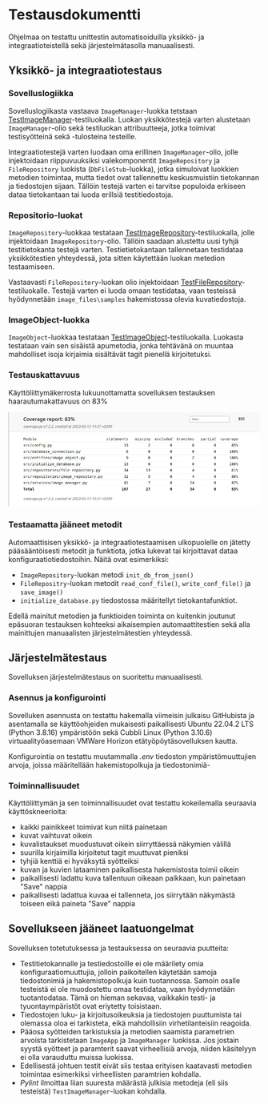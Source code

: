 # Testausdokumentti

Ohjelmaa on testattu unittestin automatisoiduilla yksikkö- ja integraatioteistellä sekä järjestelmätasolla manuaalisesti. 

## Yksikkö- ja integraatiotestaus

### Sovelluslogiikka

Sovelluslogiikasta vastaava `ImageManager`-luokka tetstaan [TestImageManager](../src/tests/test_image_manager.py)-testiluokalla. Luokan yksikkötestejä varten alustetaan `ImageManager`-olio sekä testiluokan attribuutteeja, jotka toimivat testisyötteinä sekä -tulosteina testeille.

Integraatiotestejä varten luodaan oma erillinen `ImageManager`-olio, jolle injektoidaan riippuvuuksiksi valekomponentit `ImageRepository` ja `FileRepository` luokista (`DbFileStub`-luokka), jotka simuloivat luokkien metodien toimintaa, mutta tiedot ovat tallennettu keskusmuistiin tietokannan ja tiedostojen sijaan. Tällöin testejä varten ei tarvitse populoida erkiseen dataa tietokantaan tai luoda erillsiä testitiedostoja.

### Repositorio-luokat

`ImageRepository`-luokkaa testataan [TestImageRepository](../src/tests/test_image_repository.py)-testiluokalla, jolle injektoidaan `ImageRepository`-olio. Tällöin saadaan alustettu uusi tyhjä testitietokanta testejä varten. Testietietokantaan tallennetaan testidataa yksikkötestien yhteydessä, jota sitten käytettään luokan metedion testaamiseen.

Vastaavasti `FileRepository`-luokan olio injektoidaan [TestFileRepository](../src/tests/test_file_repository.py)-testiluokalle. Testejä varten ei luoda omaan testidataa, vaan testeissä hyödynnetään `image_files\samples` hakemistossa olevia kuvatiedostoja.

### ImageObject-luokka

`ImageObject`-luokkaa testataan [TestImageObject](../src/tests/test_image_object.py)-testiluokalla. Luokasta testataan vain sen sisäistä apumetodia, jonka tehtävänä on muuntaa mahdolliset isoja kirjaimia sisältävät tagit pienellä kirjoitetuksi. 

### Testauskattavuus

Käyttöliittymäkerrosta lukuunottamatta sovelluksen testauksen haarautumakattavuus on 83%

![](./kuvat/testausraportti.png)

### Testaamatta jääneet metodit

Automaattisisen yksikkö- ja integraatiotestaamisen ulkopuolelle on jätetty pääsääntöisesti metodit ja funktiota, jotka lukevat tai kirjoittavat dataa konfiguraatiotiedostoihin. Näitä ovat esimerkiksi:
- `ImageRepository`-luokan metodi `init_db_from_json()`
- `FileRepositry`-luokan metodit `read_conf_file()`, `write_conf_file()` ja `save_image()`
- `initialize_database.py` tiedostossa määritellyt tietokantafunktiot.

Edellä mainitut metodien ja funktioiden toiminta on kuitenkin joutunut epäsuoran testauksen kohteeksi aikaisempien automaattitestien sekä alla mainittujen manuaalisten järjestelmätestien yhteydessä.

## Järjestelmätestaus

Sovelluksen järjestelmätestaus on suoritettu manuaalisesti.

### Asennus ja konfigurointi

Sovelluken asennusta on testattu hakemalla viimeisin julkaisu GitHubista ja asentamalla se käyttöohjeiden mukaisesti paikallisesti Ubuntu 22.04.2 LTS (Python 3.8.16) ympäristöön sekä Cubbli Linux (Python 3.10.6) virtuaalityöasemaan VMWare Horizon etätyöpöytäsovelluksen kautta. 

Konfigurointia on testattu muutammalla *.env* tiedoston ympäristömuuttujien arvoja, joissa määritellään hakemistopolkuja ja tiedostonimiä-

### Toiminnallisuudet

Käyttöliittymän ja sen toiminnallisuudet ovat testattu kokeilemalla seuraavia käyttöskneerioita: 

- kaikki painikkeet toimivat kun niitä painetaan 
- kuvat vaihtuvat oikein 
- kuvalistaukset muodustuvat oikein siirryttäessä näkymien välillä 
- suurilla kirjaimilla kirjoitetut tagit muuttuvat pieniksi
- tyhjiä kenttiä ei hyväksytä syötteiksi
- kuvan ja kuvien lataaminen paikallisesta hakemistosta toimii oikein
- paikallisesti ladattu kuva tallentuun oikeaan paikkaan, kun painetaan "Save" nappia
- paikallisesti ladattua kuvaa ei tallenneta, jos siirrytään näkymästä toiseen eikä paineta "Save" nappia

## Sovellukseen jääneet laatuongelmat

Sovelluksen totetutuksessa ja testauksessa on seuraavia puutteita:

- Testitietokannalle ja testiedostoille ei ole määrilety omia konfiguraatiomuuttujia, jolloin paikoitellen käytetään samoja tiedostonimiä ja hakemistopolkuja kuin tuotannossa. Samoin osalle testeistä ei ole muodostettu omaa testidataa, vaan hyödynnetään tuotantodataa. Tämä on hieman sekavaa, vaikkakin testi- ja tyuontaympäristöt ovat eriytetty toisistaan.
- Tiedostojen luku- ja kirjoitusoikeuksia ja tiedostojen puuttumista tai olemassa oloa ei tarkisteta, eikä mahdollisiin virhetilanteisiin reagoida.
- Pääosa syötteiden tarkistuksia ja metodien saamista parametrien arvoista tarkistetaan `ImageApp` ja `ImageManager` luokissa. Jos jostain syystä syötteet ja paramterit saavat virheellisiä arvoja, niiden käsitelyyn ei olla varauduttu muissa luokissa. 
- Edellisestä johtuen testit eivät siis testaa erityisen kaatavasti metodien toimintaa esimerkiksi virheellisten paramtrien kohdalla.
- *Pylint* ilmoittaa liian suuresta määrästä julkisia metodeja (eli siis testeistä) `TestImageManager`-luokan kohdalla. 
